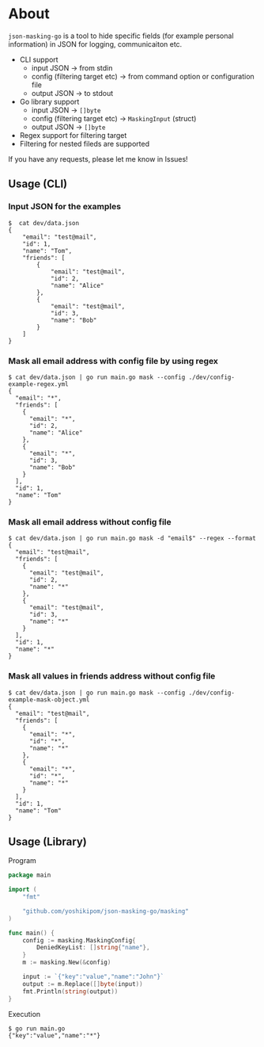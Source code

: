 # About
`json-masking-go` is a tool to hide specific fields (for example personal information) in JSON for logging, communicaiton etc.

- CLI support
  - input JSON -> from stdin
  - config (filtering target etc) -> from command option or configuration file
  - output JSON -> to stdout
- Go library support
  - input JSON -> `[]byte`
  - config (filtering target etc) -> `MaskingInput` (struct)
  - output JSON -> `[]byte`
- Regex support for filtering target
- Filtering for nested fileds are supported

If you have any requests, please let me know in Issues!

## Usage (CLI)

### Input JSON for the examples
```
$  cat dev/data.json 
{
    "email": "test@mail",
    "id": 1,
    "name": "Tom",
    "friends": [
        {
            "email": "test@mail",
            "id": 2,
            "name": "Alice"
        },
        {
            "email": "test@mail",
            "id": 3,
            "name": "Bob"
        }
    ]
}
```

### Mask all email address with config file by using regex
```
$ cat dev/data.json | go run main.go mask --config ./dev/config-example-regex.yml 
{
  "email": "*",
  "friends": [
    {
      "email": "*",
      "id": 2,
      "name": "Alice"
    },
    {
      "email": "*",
      "id": 3,
      "name": "Bob"
    }
  ],
  "id": 1,
  "name": "Tom"
}
```

### Mask all email address without config file
```
$ cat dev/data.json | go run main.go mask -d "email$" --regex --format
{
  "email": "test@mail",
  "friends": [
    {
      "email": "test@mail",
      "id": 2,
      "name": "*"
    },
    {
      "email": "test@mail",
      "id": 3,
      "name": "*"
    }
  ],
  "id": 1,
  "name": "*"
}
```

### Mask all values in friends address without config file
```
$ cat dev/data.json | go run main.go mask --config ./dev/config-example-mask-object.yml
{
  "email": "test@mail",
  "friends": [
    {
      "email": "*",
      "id": "*",
      "name": "*"
    },
    {
      "email": "*",
      "id": "*",
      "name": "*"
    }
  ],
  "id": 1,
  "name": "Tom"
}
```

## Usage (Library)
Program
```go
package main

import (
	"fmt"

	"github.com/yoshikipom/json-masking-go/masking"
)

func main() {
	config := masking.MaskingConfig{
		DeniedKeyList: []string{"name"},
	}
	m := masking.New(&config)

	input := `{"key":"value","name":"John"}`
	output := m.Replace([]byte(input))
	fmt.Println(string(output))
}
```

Execution
```
$ go run main.go
{"key":"value","name":"*"}
```
